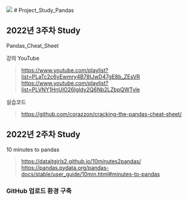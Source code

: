 <img src="https://upload.wikimedia.org/wikipedia/commons/thumb/e/ed/Pandas_logo.svg/220px-Pandas_logo.svg.png">
# Project_Study_Pandas

## 2022년 3주차 Study

Pandas_Cheat_Sheet

강의 YouTube 
>https://www.youtube.com/playlist?list=PLaTc2c6yEwmry4B78IJwD47gE8b_ZEsVR \
>https://www.youtube.com/playlist?list=PLVNY1HnUlO26Igldy2Q6Nb2LZbpQWTyle

실습코드 
>https://github.com/corazzon/cracking-the-pandas-cheat-sheet/ 


## 2022년 2주차 Study

10 minutes to pandas 
>https://dataitgirls2.github.io/10minutes2pandas/ \
>https://pandas.pydata.org/pandas-docs/stable/user_guide/10min.html#minutes-to-pandas


### GitHub 업로드 환경 구축 
